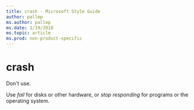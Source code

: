 ```yaml
---
title: crash - Microsoft Style Guide
author: pallep
ms.author: pallep
ms.date: 1/19/2018
ms.topic: article
ms.prod: non-product-specific
---
```


# crash

Don't use.

Use *fail* for disks or other hardware, or *stop responding* for programs or the operating system. 

